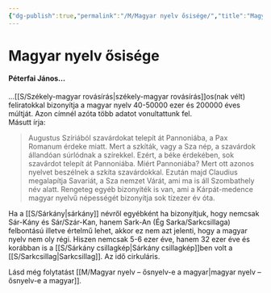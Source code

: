 ```yaml
---
{"dg-publish":true,"permalink":"/M/Magyar nyelv ősisége/","title":"Magyar nyelv ősisége","tags":["dg_uploaded"],"created":"2023-10-13T12:27","updated":"2023-11-08T04:04"}
---
```



# Magyar nyelv ősisége

#### Péterfai János...

...[[S/Székely-magyar rovásírás\|székely-magyar rovásírás]]os(nak vélt) feliratokkal bizonyítja a magyar nyelv 40-50000 ezer és 200000 éves múltját. Azon címnél azóta több adatot vonultattunk fel.  
Másutt írja:  
> Augustus Szíriából szavárdokat telepít át Pannoniába, a Pax Romanum érdeke miatt. Mert a szkíták, vagy a Sza nép, a szavárdok állandóan súrlódnak a szírekkel. Ezért, a béke érdekében, sok szavárdot telepít át Pannoniába. Miért Pannoniába? Mert ott azonos nyelvet beszélnek a szkíta szavárdokkal. Ezután majd Claudius megalapítja Savariát, a Sza nemzet Várát, ami ma is áll Szombathely név alatt. Rengeteg egyéb bizonyíték is van, ami a Kárpát-medence magyar nyelvű népességét bizonyítja sok tízezer év óta.  

Ha a [[S/Sárkány\|sárkány]] névről egyébként ha bizonyítjuk, hogy nemcsak Sár-Kány és Sár/Szár-Kan, hanem Sark-An (Ég Sarka/Sarkcsillaga) felbontású illetve értelmű lehet, akkor ez nem azt jelenti, hogy a magyar nyelv nem oly régi. Hiszen nemcsak 5-6 ezer éve, hanem 32 ezer éve és korábban is a [[S/Sárkány csillagkép\|Sárkány csillagkép]]ben volt a [[S/Sarkcsillag\|Sarkcsillag]]. Az idő cirkuláris.  

Lásd még folytatást [[M/Magyar nyelv – ősnyelv-e a magyar\|magyar nyelv – ősnyelv-e a magyar]].  